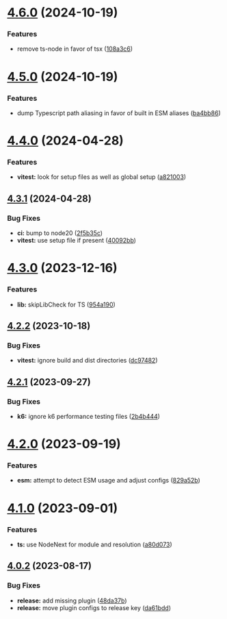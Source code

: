 # [4.6.0](https://github.com/openapi-typescript-infra/coconfig/compare/v4.5.0...v4.6.0) (2024-10-19)


### Features

* remove ts-node in favor of tsx ([108a3c6](https://github.com/openapi-typescript-infra/coconfig/commit/108a3c63d8830bbd1f97033e5ccaeb87efaf7a74))

# [4.5.0](https://github.com/openapi-typescript-infra/coconfig/compare/v4.4.0...v4.5.0) (2024-10-19)


### Features

* dump Typescript path aliasing in favor of built in ESM aliases ([ba4bb86](https://github.com/openapi-typescript-infra/coconfig/commit/ba4bb862ceef095dac822959c65bd2271d4a82f7))

# [4.4.0](https://github.com/openapi-typescript-infra/coconfig/compare/v4.3.1...v4.4.0) (2024-04-28)


### Features

* **vitest:** look for setup files as well as global setup ([a821003](https://github.com/openapi-typescript-infra/coconfig/commit/a821003f30e3dd6e689d48e3b9b72d1c2528951a))

## [4.3.1](https://github.com/openapi-typescript-infra/coconfig/compare/v4.3.0...v4.3.1) (2024-04-28)


### Bug Fixes

* **ci:** bump to node20 ([2f5b35c](https://github.com/openapi-typescript-infra/coconfig/commit/2f5b35c0c4161b5b16d9d1afb64896e53b25584d))
* **vitest:** use setup file if present ([40092bb](https://github.com/openapi-typescript-infra/coconfig/commit/40092bb6f064bf1f6dafa0ed3a8f38df088e0543))

# [4.3.0](https://github.com/openapi-typescript-infra/coconfig/compare/v4.2.2...v4.3.0) (2023-12-16)


### Features

* **lib:** skipLibCheck for TS ([954a190](https://github.com/openapi-typescript-infra/coconfig/commit/954a19083c1876c6a7b58b343e35e2c8dc9a05a6))

## [4.2.2](https://github.com/openapi-typescript-infra/coconfig/compare/v4.2.1...v4.2.2) (2023-10-18)


### Bug Fixes

* **vitest:** ignore build and dist directories ([dc97482](https://github.com/openapi-typescript-infra/coconfig/commit/dc97482398871ad137f3f5bdf43f60fd20d77efc))

## [4.2.1](https://github.com/openapi-typescript-infra/coconfig/compare/v4.2.0...v4.2.1) (2023-09-27)


### Bug Fixes

* **k6:** ignore k6 performance testing files ([2b4b444](https://github.com/openapi-typescript-infra/coconfig/commit/2b4b444918e326034f85d50d85c9667dc1c95ed0))

# [4.2.0](https://github.com/openapi-typescript-infra/coconfig/compare/v4.1.0...v4.2.0) (2023-09-19)


### Features

* **esm:** attempt to detect ESM usage and adjust configs ([829a52b](https://github.com/openapi-typescript-infra/coconfig/commit/829a52b998f0927781d3e2e0fe25d46d3ffc248c))

# [4.1.0](https://github.com/openapi-typescript-infra/coconfig/compare/v4.0.2...v4.1.0) (2023-09-01)


### Features

* **ts:** use NodeNext for module and resolution ([a80d073](https://github.com/openapi-typescript-infra/coconfig/commit/a80d073bef0f03eb7bb3dede242b3f3fdf120714))

## [4.0.2](https://github.com/openapi-typescript-infra/coconfig/compare/v4.0.1...v4.0.2) (2023-08-17)


### Bug Fixes

* **release:** add missing plugin ([48da37b](https://github.com/openapi-typescript-infra/coconfig/commit/48da37b75a45a71cd7130b5906ceb032b6b391b5))
* **release:** move plugin configs to release key ([da61bdd](https://github.com/openapi-typescript-infra/coconfig/commit/da61bdd13d0f53668a14953494d510f0ef81b95a))
